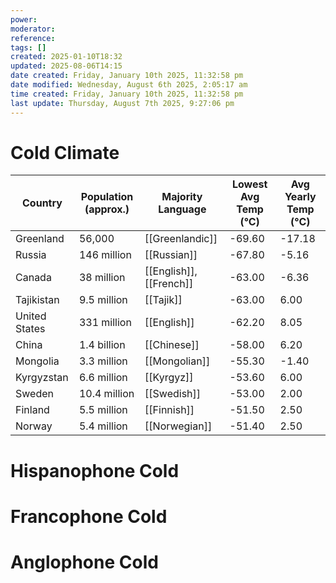 ```yaml
---
power: 
moderator: 
reference: 
tags: []
created: 2025-01-10T18:32
updated: 2025-08-06T14:15
date created: Friday, January 10th 2025, 11:32:58 pm
date modified: Wednesday, August 6th 2025, 2:05:17 am
time created: Friday, January 10th 2025, 11:32:58 pm
last update: Thursday, August 7th 2025, 9:27:06 pm
---
```

# Cold Climate


| Country       | Population (approx.) | Majority Language       | Lowest Avg Temp (°C) | Avg Yearly Temp (°C) |
| ------------- | -------------------- | ----------------------- | -------------------- | -------------------- |
| Greenland     | 56,000               | [[Greenlandic]]         | -69.60               | -17.18               |
| Russia        | 146 million          | [[Russian]]             | -67.80               | -5.16                |
| Canada        | 38 million           | [[English]], [[French]] | -63.00               | -6.36                |
| Tajikistan    | 9.5 million          | [[Tajik]]               | -63.00               | 6.00                 |
| United States | 331 million          | [[English]]             | -62.20               | 8.05                 |
| China         | 1.4 billion          | [[Chinese]]             | -58.00               | 6.20                 |
| Mongolia      | 3.3 million          | [[Mongolian]]           | -55.30               | -1.40                |
| Kyrgyzstan    | 6.6 million          | [[Kyrgyz]]              | -53.60               | 6.00                 |
| Sweden        | 10.4 million         | [[Swedish]]             | -53.00               | 2.00                 |
| Finland       | 5.5 million          | [[Finnish]]             | -51.50               | 2.50                 |
| Norway        | 5.4 million          | [[Norwegian]]           | -51.40               | 2.50                 |
# Hispanophone Cold
# Francophone Cold
# Anglophone Cold
